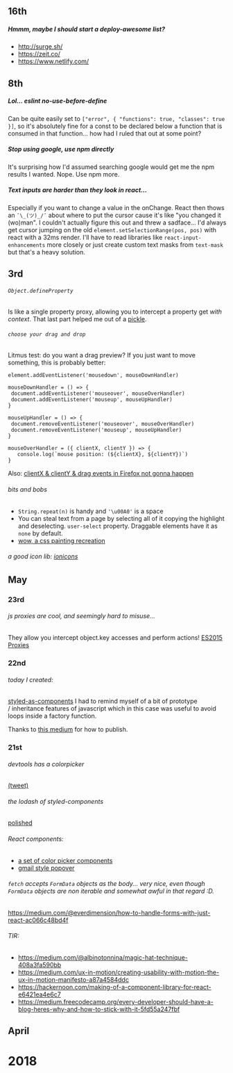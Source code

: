 ## 16th

##### Hmmm, maybe I should start a deploy-awesome list? 
 - http://surge.sh/
 - https://zeit.co/
 - https://www.netlify.com/


## 8th
##### Lol... eslint no-use-before-define 
Can be quite easily set to `["error", { "functions": true, "classes": true }]`, so it's absolutely fine for a const to be declared below a function that is consumed in that function... how had I ruled that out at some point? 

##### Stop using google, use npm directly
It's surprising how I'd assumed searching google would get me the npm results I wanted. Nope. Use npm more. 

##### Text inputs are harder than they look in react...
Especially if you want to change a value in the onChange. React then thows an `¯\_(ツ)_/¯` about where to put the cursor cause it's like "you changed it (wo)man". I couldn't actually figure this out and threw a sadface... I'd always get cursor jumping on the old `element.setSelectionRange(pos, pos)` with react with a 32ms render. I'll have to read libraries like `react-input-enhancements` more closely or just create custom text masks from `text-mask` but that's a heavy solution. 

## 3rd

###### `Object.defineProperty`
Is like a single property proxy, allowing you to intercept a property get _with context_. That last part helped me out of a [pickle](https://stackoverflow.com/questions/50150554/add-function-to-constructor-prototype-with-method-with-access-to-this-from-const/50151472#50151472). 

###### `choose your drag and drop`
Litmus test: do you want a drag preview? If you just want to move something, this is probably better: 
```
element.addEventListener('mousedown', mouseDownHandler)

mouseDownHandler = () => {
 document.addEventListener('mouseover', mouseOverHandler)
 document.addEventListener('mouseup', mouseUpHandler)
}

mouseUpHandler = () => {
 document.removeEventListener('mouseover', mouseOverHandler)
 document.removeEventListener('mouseup', mouseUpHandler)
}

mouseOverHandler = ({ clientX, clientY }) => {
   console.log(`mouse position: (${clientX}, ${clientY})`)
}
```
Also: [clientX & clientY & drag events in Firefox not gonna happen](https://twitter.com/dan_abramov/status/529048892189724673)

###### bits and bobs
- `String.repeat(n)` is handy and `'\u00A0'` is a space  
- You can steal text from a page by selecting all of it copying the highlight and deselecting. `user-select` property. Draggable elements have it as `none` by default. 
-  [wow, a css painting recreation](http://diana-adrianne.com/purecss-francine/)

###### a good icon lib: [ionicons](http://ionicons.com/)

## May

### 23rd

###### js proxies are cool, and seemingly hard to misuse... 
They allow you intercept object.key accesses and perform actions! [ES2015 Proxies](https://developers.google.com/web/updates/2016/02/es2015-proxies)

### 22nd

###### today I created: 
[styled-as-components](https://www.npmjs.com/package/styled-as-components) I had to remind myself of a bit of prototype / inheritance features of javascript which in this case was useful to avoid loops inside a factory function. 

Thanks to [this medium](https://medium.com/@BrodaNoel/how-to-create-a-react-component-and-publish-it-in-npm-668ad7d363ce) for how to publish. 

### 21st 

###### devtools has a colorpicker 
[(tweet)](https://twitter.com/danztweet/status/987602024597409797)

###### the lodash of styled-components
[polished](https://polished.js.org/)

###### React components: 
- [a set of color picker components](https://github.com/casesandberg/react-color/)
- [gmail style popover](https://github.com/sasha240100/react-rectangle-popup-menu)

###### `fetch` accepts `FormData` objects as the body... very nice, even though `FormData` objects are non iterable and somewhat awful in that regard :D. 
https://medium.com/@everdimension/how-to-handle-forms-with-just-react-ac066c48bd4f

###### TIR:
- https://medium.com/@albinotonnina/magic-hat-technique-408a3fa590bb  
- https://medium.com/ux-in-motion/creating-usability-with-motion-the-ux-in-motion-manifesto-a87a4584ddc
- https://hackernoon.com/making-of-a-component-library-for-react-e6421ea4e6c7
- https://medium.freecodecamp.org/every-developer-should-have-a-blog-heres-why-and-how-to-stick-with-it-5fd55a247fbf


## April

# 2018
